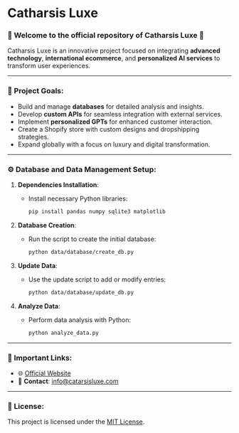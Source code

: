 # Catharsis Luxe

### 🌟 Welcome to the official repository of Catharsis Luxe 🌟

Catharsis Luxe is an innovative project focused on integrating **advanced technology**, **international ecommerce**, and **personalized AI services** to transform user experiences.

---

### 🚀 Project Goals:
- Build and manage **databases** for detailed analysis and insights.
- Develop **custom APIs** for seamless integration with external services.
- Implement **personalized GPTs** for enhanced customer interaction.
- Create a Shopify store with custom designs and dropshipping strategies.
- Expand globally with a focus on luxury and digital transformation.

---

### ⚙️ Database and Data Management Setup:
1. **Dependencies Installation**:
   - Install necessary Python libraries:
     ```bash
     pip install pandas numpy sqlite3 matplotlib
     ```

2. **Database Creation**:
   - Run the script to create the initial database:
     ```bash
     python data/database/create_db.py
     ```

3. **Update Data**:
   - Use the update script to add or modify entries:
     ```bash
     python data/database/update_db.py
     ```

4. **Analyze Data**:
   - Perform data analysis with Python:
     ```bash
     python analyze_data.py
     ```

---

### 🔗 Important Links:
- 🌐 [Official Website](https://www.catarsisluxe.com)
- 📩 **Contact**: info@catarsisluxe.com

---

### 📜 License:
This project is licensed under the [MIT License](https://opensource.org/licenses/MIT).

